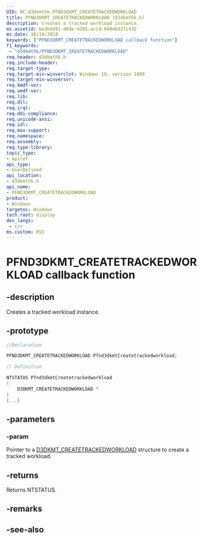```yaml
---
UID: NC:d3dkmthk.PFND3DKMT_CREATETRACKEDWORKLOAD
title: PFND3DKMT_CREATETRACKEDWORKLOAD (d3dkmthk.h)
description: Creates a tracked workload instance.
ms.assetid: be3bdd91-d69e-4265-acc4-049d6927c432
ms.date: 10/19/2018
keywords: ["PFND3DKMT_CREATETRACKEDWORKLOAD callback function"]
f1_keywords:
 - "d3dkmthk/PFND3DKMT_CREATETRACKEDWORKLOAD"
req.header: d3dkmthk.h
req.include-header:
req.target-type:
req.target-min-winverclnt: Windows 10, version 1809
req.target-min-winversvr:
req.kmdf-ver:
req.umdf-ver:
req.lib:
req.dll:
req.irql: 
req.ddi-compliance:
req.unicode-ansi:
req.idl:
req.max-support:
req.namespace:
req.assembly:
req.type-library: 
topic_type: 
- apiref
api_type: 
- UserDefined
api_location: 
- d3dkmthk.h
api_name: 
- PFND3DKMT_CREATETRACKEDWORKLOAD
product:
- Windows
targetos: Windows
tech.root: display
dev_langs:
 - c++
ms.custom: RS5
---
```


# PFND3DKMT_CREATETRACKEDWORKLOAD callback function

## -description

Creates a tracked workload instance.

## -prototype

```cpp
//Declaration

PFND3DKMT_CREATETRACKEDWORKLOAD Pfnd3dkmtCreatetrackedworkload; 

// Definition

NTSTATUS Pfnd3dkmtCreatetrackedworkload 
(
	D3DKMT_CREATETRACKEDWORKLOAD *
)
{...}

```

## -parameters

### -param  

Pointer to a [D3DKMT_CREATETRACKEDWORKLOAD](ns-d3dkmthk-_d3dkmt_createtrackedworkload.md) structure to create a tracked workload.

## -returns

Returns NTSTATUS.


## -remarks



## -see-also
